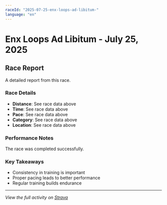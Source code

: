 ```yaml
---
raceId: "2025-07-25-enx-loops-ad-libitum-"
language: "en"
---
```


# Enx Loops Ad Libitum  - July 25, 2025

## Race Report

A detailed report from this race.

### Race Details

- **Distance**: See race data above
- **Time**: See race data above  
- **Pace**: See race data above
- **Category**: See race data above
- **Location**: See race data above

### Performance Notes

The race was completed successfully.

### Key Takeaways

- Consistency in training is important
- Proper pacing leads to better performance
- Regular training builds endurance

---

_View the full activity on [Strava](https://www.strava.com/activities/15721472352)_